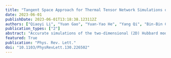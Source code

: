 ```yaml
---
title: "Tangent Space Approach for Thermal Tensor Network Simulations of the 2D Hubbard Model"
date: 2023-06-01
publishDate: 2023-06-01T13:18:38.123112Z
authors: ["Qiaoyi Li", "Yuan Gao", "Yuan-Yao He", "Yang Qi", "Bin-Bin Chen", "Wei Li"]
publication_types: ["2"]
abstract: "Accurate simulations of the two-dimensional (2D) Hubbard model constitute one of the most challenging problems in condensed matter and quantum physics. Here we develop a tangent space tensor renormalization group (tanTRG) approach for the calculations of the 2D Hubbard model at finite temperature. An optimal evolution of the density operator is achieved in tanTRG with a mild $O(D^3)$ complexity, where the bond dimension $D$ controls the accuracy. With the tanTRG approach we boost the low-temperature calculations of large-scale 2D Hubbard systems on up to a width-8 cylinder and $10\times10$ square lattice. For the half-filled Hubbard model, the obtained results are in excellent agreement with those of determinant quantum Monte Carlo (DQMC). Moreover, tanTRG can be used to explore the low-temperature, finite-doping regime inaccessible for DQMC. The calculated charge compressibility and Matsubara Green's function are found to reflect the strange metal and pseudogap behaviors, respectively. The superconductive pairing susceptibility is computed down to a low temperature of approximately $1/24$ of the hopping energy, where we find $d$-wave pairing responses are most significant near the optimal doping. Equipped with the tangent-space technique, tanTRG constitutes a well-controlled, highly efficient and accurate tensor network method for strongly correlated 2D lattice models at finite temperature."
featured: True
publication: "Phys. Rev. Lett."
doi: "10.1103/PhysRevLett.130.226502"
---
```


